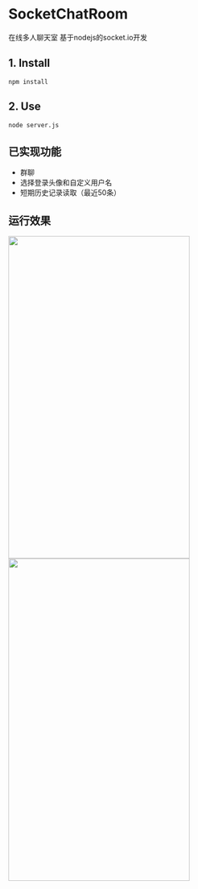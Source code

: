 # SocketChatRoom
在线多人聊天室
基于nodejs的socket.io开发

## 1. Install

```
npm install
```

## 2. Use
```
node server.js
```

## 已实现功能
* 群聊
* 选择登录头像和自定义用户名
* 短期历史记录读取（最近50条）

## 运行效果
<img src="http://beiklive.top:6360/img/c9ba8cea-3618-4aae-8ec6-f72f52be09bc.png" style="width:360px; height:640px">

<img src="http://beiklive.top:6360/img/dc0544cf-519b-48cf-ad80-6036a1fd2450.png" style="width:360px; height:640px">